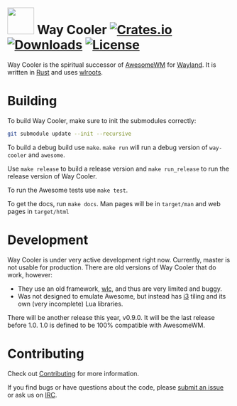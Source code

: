 # <img src="http://i.imgur.com/OGeL1nN.png" width="60"> Way Cooler [![Crates.io](https://img.shields.io/crates/v/way-cooler.svg)](https://crates.io/crates/way-cooler) [![Downloads](https://img.shields.io/crates/d/way-cooler.svg)](https://crates.io/crates/way-cooler) [![License](https://img.shields.io/badge/license-MIT-blue.svg)](https://github.com/way-cooler/way-cooler/)

Way Cooler is the spiritual successor of [AwesomeWM][] for [Wayland][]. It is written in [Rust][] and uses [wlroots][].


# Building
To build Way Cooler, make sure to init the submodules correctly:

```bash
git submodule update --init --recursive
```

To build a debug build use `make`. `make run` will run a debug version of `way-cooler` and `awesome`. 

Use `make release` to build a release version and `make run_release` to run the release version of Way Cooler.

To run the Awesome tests use `make test`.

To get the docs, run `make docs`. Man pages will be in `target/man` and web pages in `target/html`

# Development

Way Cooler is under very active development right now. Currently, master is not usable for production. There are old versions of Way Cooler that do work, however:
* They use an old framework, [wlc][], and thus are very limited and buggy.
* Was not designed to emulate Awesome, but instead has [i3][] tiling and its own (very incomplete) Lua libraries.

There will be another release this year, v0.9.0. It will be the last release before 1.0. 1.0 is defined to be 100% compatible with AwesomeWM.

# Contributing
Check out [Contributing](Contributing.md) for more information.

If you find bugs or have questions about the code, please [submit an issue][] or ask us on [IRC][].

[Rust]: https://www.rust-lang.org
[Wayland]: https://wayland.freedesktop.org/
[wlc]: https://github.com/Cloudef/wlc
[AwesomeWM]: https://awesomewm.org/
[submit an issue]: https://github.com/Immington-Industries/way-cooler/issues/new
[wlroots]: https://github.com/swaywm/wlroots
[IRC]: https://webchat.oftc.net/?channels=awesome&uio=d4
[i3]: https://i3wm.org
